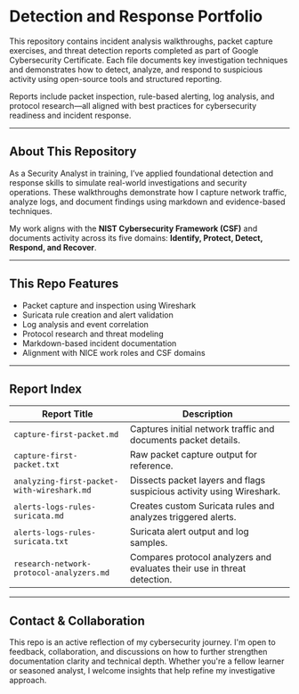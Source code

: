 # Detection and Response Portfolio

This repository contains incident analysis walkthroughs, packet capture exercises, and threat detection reports completed as part of Google Cybersecurity Certificate. Each file documents key investigation techniques and demonstrates how to detect, analyze, and respond to suspicious activity using open-source tools and structured reporting.

Reports include packet inspection, rule-based alerting, log analysis, and protocol research—all aligned with best practices for cybersecurity readiness and incident response.

---

## About This Repository

As a Security Analyst in training, I’ve applied foundational detection and response skills to simulate real-world investigations and security operations. These walkthroughs demonstrate how I capture network traffic, analyze logs, and document findings using markdown and evidence-based techniques.

My work aligns with the **NIST Cybersecurity Framework (CSF)** and documents activity across its five domains: **Identify, Protect, Detect, Respond, and Recover**.

---

## This Repo Features

- Packet capture and inspection using Wireshark  
- Suricata rule creation and alert validation  
- Log analysis and event correlation  
- Protocol research and threat modeling  
- Markdown-based incident documentation  
- Alignment with NICE work roles and CSF domains

---

## Report Index

| Report Title                                | Description |
|--------------------------------------------|-------------|
| `capture-first-packet.md`                  | Captures initial network traffic and documents packet details. |
| `capture-first-packet.txt`                 | Raw packet capture output for reference. |
| `analyzing-first-packet-with-wireshark.md` | Dissects packet layers and flags suspicious activity using Wireshark. |
| `alerts-logs-rules-suricata.md`            | Creates custom Suricata rules and analyzes triggered alerts. |
| `alerts-logs-rules-suricata.txt`           | Suricata alert output and log samples. |
| `research-network-protocol-analyzers.md`   | Compares protocol analyzers and evaluates their use in threat detection. |

---

## Contact & Collaboration

This repo is an active reflection of my cybersecurity journey. I'm open to feedback, collaboration, and discussions on how to further strengthen documentation clarity and technical depth. Whether you're a fellow learner or seasoned analyst, I welcome insights that help refine my investigative approach.

